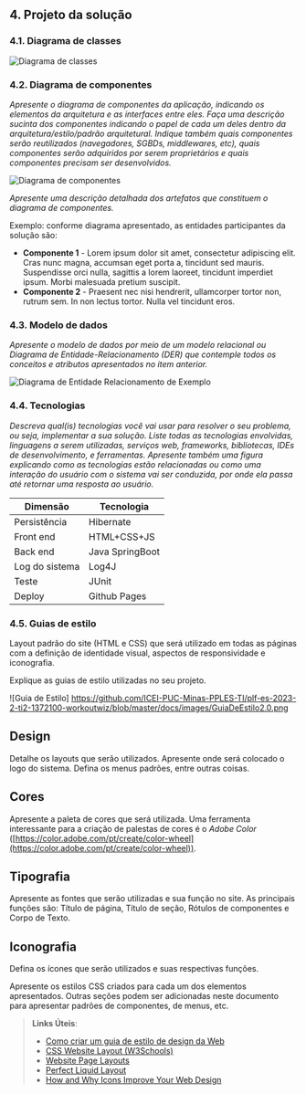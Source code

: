 ## 4. Projeto da solução

### 4.1. Diagrama de classes

![Diagrama de classes](https://github.com/ICEI-PUC-Minas-PPLES-TI/plf-es-2023-2-ti2-1372100-workoutwiz/blob/master/docs/images/diagrama%20ti2.png)



### 4.2. Diagrama de componentes

_Apresente o diagrama de componentes da aplicação, indicando os elementos da arquitetura e as interfaces entre eles. Faça uma descrição sucinta dos componentes indicando o papel de cada um deles dentro da arquitetura/estilo/padrão arquitetural. Indique também quais componentes serão reutilizados (navegadores, SGBDs, middlewares, etc), quais componentes serão adquiridos por serem proprietários e quais componentes precisam ser desenvolvidos._

![Diagrama de componentes](https://github.com/ICEI-PUC-Minas-PPLES-TI/plf-es-2023-2-ti2-1372100-workoutwiz/blob/master/docs/images/273078368-18dad4d2-cca8-419f-b747-8d111536dc2f.jpeg)

_Apresente uma descrição detalhada dos artefatos que constituem o diagrama de componentes._

Exemplo: conforme diagrama apresentado, as entidades participantes da solução são:

- **Componente 1** - Lorem ipsum dolor sit amet, consectetur adipiscing elit. Cras nunc magna, accumsan eget porta a, tincidunt sed mauris. Suspendisse orci nulla, sagittis a lorem laoreet, tincidunt imperdiet ipsum. Morbi malesuada pretium suscipit.
- **Componente 2** - Praesent nec nisi hendrerit, ullamcorper tortor non, rutrum sem. In non lectus tortor. Nulla vel tincidunt eros.


### 4.3. Modelo de dados

_Apresente o modelo de dados por meio de um modelo relacional ou Diagrama de Entidade-Relacionamento (DER) que contemple todos os conceitos e atributos apresentados no item anterior._ 

![Diagrama de Entidade Relacionamento de Exemplo](https://github.com/ICEI-PUC-Minas-PPLES-TI/plf-es-2023-2-ti2-1372100-workoutwiz/blob/master/docs/images/modeloDadosAtualizado(1).png)

### 4.4. Tecnologias

_Descreva qual(is) tecnologias você vai usar para resolver o seu problema, ou seja, implementar a sua solução. Liste todas as tecnologias envolvidas, linguagens a serem utilizadas, serviços web, frameworks, bibliotecas, IDEs de desenvolvimento, e ferramentas. Apresente também uma figura explicando como as tecnologias estão relacionadas ou como uma interação do usuário com o sistema vai ser conduzida, por onde ela passa até retornar uma resposta ao usuário._

| **Dimensão**   | **Tecnologia**  |      
| ---            | ---             |                                                     
| Persistência   | Hibernate       |                                                    
| Front end      | HTML+CSS+JS     |                                                      
| Back end       | Java SpringBoot |
| Log do sistema | Log4J           |
| Teste          | JUnit           |
| Deploy         | Github Pages    |


### 4.5. Guias de estilo

Layout padrão do site (HTML e CSS) que será utilizado em todas as páginas com a definição de identidade visual, aspectos de responsividade e iconografia.

Explique as guias de estilo utilizadas no seu projeto.

![Guia de Estilo] https://github.com/ICEI-PUC-Minas-PPLES-TI/plf-es-2023-2-ti2-1372100-workoutwiz/blob/master/docs/images/GuiaDeEstilo2.0.png

## Design

Detalhe os layouts que serão utilizados. Apresente onde será colocado o logo do sistema. Defina os menus padrões, entre outras coisas.


## Cores

Apresente a paleta de cores que será utilizada. Uma ferramenta interessante para a criação de palestas de cores é o *Adobe Color* ([https://color.adobe.com/pt/create/color-wheel](https://color.adobe.com/pt/create/color-wheel)).


## Tipografia

Apresente as fontes que serão utilizadas e sua função no site. As principais funções são: Título de página, Título de seção, Rótulos de componentes e Corpo de Texto.


## Iconografia

Defina os ícones que serão utilizados e suas respectivas funções.

Apresente os estilos CSS criados para cada um dos elementos apresentados.
Outras seções podem ser adicionadas neste documento para apresentar padrões de componentes, de menus, etc.


> **Links Úteis**:
>
> - [Como criar um guia de estilo de design da Web](https://edrodrigues.com.br/blog/como-criar-um-guia-de-estilo-de-design-da-web/#)
> - [CSS Website Layout (W3Schools)](https://www.w3schools.com/css/css_website_layout.asp)
> - [Website Page Layouts](http://www.cellbiol.com/bioinformatics_web_development/chapter-3-your-first-web-page-learning-html-and-css/website-page-layouts/)
> - [Perfect Liquid Layout](https://matthewjamestaylor.com/perfect-liquid-layouts)
> - [How and Why Icons Improve Your Web Design](https://usabilla.com/blog/how-and-why-icons-improve-you-web-design/)
